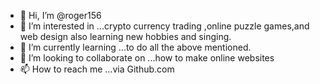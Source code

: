 - 👋 Hi, I’m @roger156
- 👀 I’m interested in ...crypto currency trading ,online puzzle games,and web design also learning new hobbies and singing.
- 🌱 I’m currently learning ...to do all the above mentioned.
- 💞️ I’m looking to collaborate on ...how to make online websites
- 📫 How to reach me ...via Github.com

<!---
roger156/roger156 is a ✨ special ✨ repository because its `README.md` (this file) appears on your GitHub profile.
You can click the Preview link to take a look at your changes.
--->
